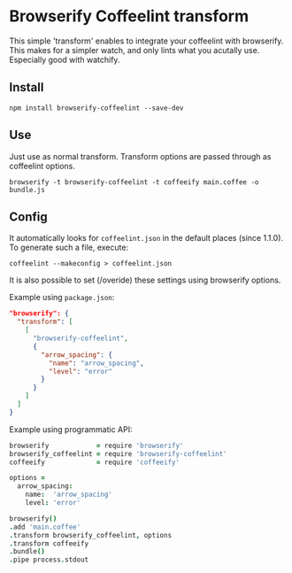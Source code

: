 # Browserify Coffeelint transform

This simple 'transform' enables to integrate your coffeelint with browserify. This makes for a simpler watch, and only lints what you acutally use. Especially good with watchify.

## Install

```shell
npm install browserify-coffeelint --save-dev

```

## Use
Just use as normal transform. Transform options are passed through as coffeelint options.

```shell
browserify -t browserify-coffeelint -t coffeeify main.coffee -o bundle.js
```

## Config
It automatically looks for `coffeelint.json` in the default places (since 1.1.0). To generate such a file, execute:

```shell
coffeelint --makeconfig > coffeelint.json
```

It is also possible to set (/overide) these settings using browserify options.

Example using `package.json`:
```json
"browserify": {
  "transform": [
    [
      "browserify-coffeelint",
      {
        "arrow_spacing": {
          "name": "arrow_spacing",
          "level": "error"
        }
      }
    ]
  ]
}
```

Example using programmatic API:

```coffeescript
browserify            = require 'browserify'
browserify_coffeelint = require 'browserify-coffeelint'
coffeeify             = require 'coffeeify'

options = 
  arrow_spacing:
    name:  'arrow_spacing'
    level: 'error'

browserify()
.add 'main.coffee'
.transform browserify_coffeelint, options
.transform coffeeify
.bundle()
.pipe process.stdout
```
